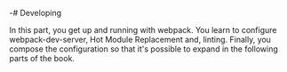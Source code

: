 -# Developing

In this part, you get up and running with webpack. You learn to configure webpack-dev-server, Hot Module Replacement and, linting. Finally, you compose the configuration so that it's possible to expand in the following parts of the book.
